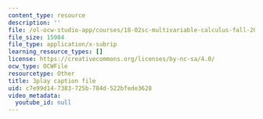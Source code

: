 ```yaml
---
content_type: resource
description: ''
file: /ol-ocw-studio-app/courses/18-02sc-multivariable-calculus-fall-2010/c7e99d147383725b784d522bfede3628_fWOGfzC3IeY.srt
file_size: 15984
file_type: application/x-subrip
learning_resource_types: []
license: https://creativecommons.org/licenses/by-nc-sa/4.0/
ocw_type: OCWFile
resourcetype: Other
title: 3play caption file
uid: c7e99d14-7383-725b-784d-522bfede3628
video_metadata:
  youtube_id: null
---
```


